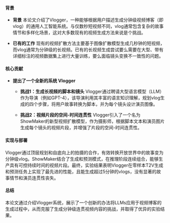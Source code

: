 #### 背景
- **背景**
    本论文介绍了Vlogger，一种能够根据用户描述生成分钟级视频博客（即vlog）的通用人工智能系统。与仅数秒短视频不同，vlog通常包含复杂的故事情节和多样化场景，这对大多数现有的视频生成方法来说是个挑战。
    
- **已有的工作**
    现有的视频扩散方法主要基于图像扩散模型生成几秒钟的短视频，而vlog通常为分钟级的长视频。已有的长视频生成尝试要么需要在大型、带有详细标注的视频数据集上进行大量训练，要么面临镜头变换不一致性的问题。

#### 核心贡献
- **提出了一个全新的系统 Vlogger**
    - **挑战1：生成长视频的脚本和镜头**
        Vlogger通过聘请大型语言模型（LLM）作为导演（例如GPT-4），该导演利用其丰富的语言知识理解，规划vlog生成的四个步骤，将用户故事转换为脚本，并为每个镜头设计演员图像。
        
    - **挑战2：视频片段的空间-时间连贯性**
        Vlogger引入了一个名为ShowMaker的新型视频扩散模型，作为摄影师，根据脚本文本和演员图片生成每个镜头的视频片段，并增强了片段的空间-时间连贯性。

#### 实现与部署
Vlogger通过顶层规划和自底向上的拍摄的合作，有效转换开放世界中的故事变为分钟级vlog。ShowMaker结合了生成和预测模式，在推理阶段连续组合，能够生产具有可控持续时间的视频片段。最终，实验结果表明Vlogger在零样本T2V生成和预测任务上实现了最先进的性能，且能生成超过5分钟的vlogs，没有显著的故事情节和演员连贯性丧失。

#### 总结
本论文通过介绍Vlogger系统，展示了一个创新的办法将LLMs应用于视频博客的生成过程中，从而克服了生成分钟级连贯视频内容的挑战，并取得了优异的实验结果。